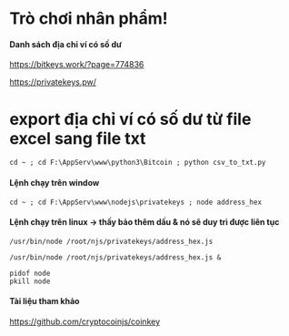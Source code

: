 # Trò chơi nhân phẩm!

#### Danh sách địa chỉ ví có số dư
https://bitkeys.work/?page=774836

https://privatekeys.pw/

# export địa chỉ ví có số dư từ file excel sang file txt
```
cd ~ ; cd F:\AppServ\www\python3\Bitcoin ; python csv_to_txt.py
```

#### Lệnh chạy trên window
```
cd ~ ; cd F:\AppServ\www\nodejs\privatekeys ; node address_hex
```

#### Lệnh chạy trên linux -> thấy bảo thêm dấu & nó sẽ duy trì được liên tục
```
/usr/bin/node /root/njs/privatekeys/address_hex.js
```
```
/usr/bin/node /root/njs/privatekeys/address_hex.js &
```

```
pidof node
pkill node
```

#### Tài liệu tham khảo
https://github.com/cryptocoinjs/coinkey
